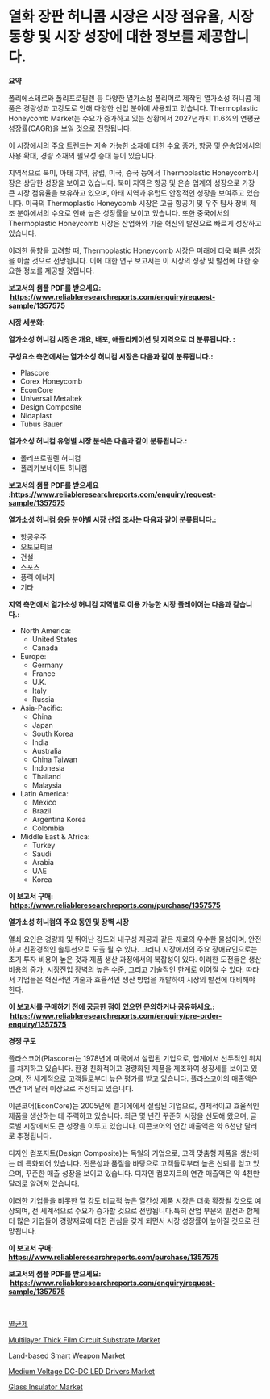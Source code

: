 <p><h1>열화 장판 허니콤 시장은 시장 점유율, 시장 동향 및 시장 성장에 대한 정보를 제공합니다.</h1></p><p><strong>요약</strong></p>
<p><p>폴리에스테르와 폴리프로필렌 등 다양한 열가소성 폴리머로 제작된 열가소성 허니콤 제품은 경량성과 고강도로 인해 다양한 산업 분야에 사용되고 있습니다. Thermoplastic Honeycomb Market는 수요가 증가하고 있는 상황에서 2027년까지 11.6%의 연평균 성장률(CAGR)을 보일 것으로 전망됩니다. </p><p>이 시장에서의 주요 트렌드는 지속 가능한 소재에 대한 수요 증가, 항공 및 운송업에서의 사용 확대, 경량 소재의 필요성 증대 등이 있습니다.</p><p>지역적으로 북미, 아태 지역, 유럽, 미국, 중국 등에서 Thermoplastic Honeycomb시장은 상당한 성장을 보이고 있습니다. 북미 지역은 항공 및 운송 업계의 성장으로 가장 큰 시장 점유율을 보유하고 있으며, 아태 지역과 유럽도 안정적인 성장을 보여주고 있습니다. 미국의 Thermoplastic Honeycomb 시장은 고급 항공기 및 우주 탐사 장비 제조 분야에서의 수요로 인해 높은 성장률을 보이고 있습니다. 또한 중국에서의 Thermoplastic Honeycomb 시장은 산업화와 기술 혁신의 발전으로 빠르게 성장하고 있습니다.</p><p>이러한 동향을 고려할 때, Thermoplastic Honeycomb 시장은 미래에 더욱 빠른 성장을 이끌 것으로 전망됩니다. 이에 대한 연구 보고서는 이 시장의 성장 및 발전에 대한 중요한 정보를 제공할 것입니다.</p></p>
<p><strong>보고서의 샘플 PDF를 받으세요: &nbsp;<a href="https://www.reliableresearchreports.com/enquiry/request-sample/1357575">https://www.reliableresearchreports.com/enquiry/request-sample/1357575</a></strong></p>
<p><strong>시장 세분화:</strong></p>
<p><strong> 열가소성 허니컴 시장은 개요, 배포, 애플리케이션 및 지역으로 더 분류됩니다. :</strong></p>
<p><strong>구성요소 측면에서는 열가소성 허니컴 시장은 다음과 같이 분류됩니다.:</strong></p>
<p><ul><li>Plascore</li><li>Corex Honeycomb</li><li>EconCore</li><li>Universal Metaltek</li><li>Design Composite</li><li>Nidaplast</li><li>Tubus Bauer</li></ul></p>
<p><strong> 열가소성 허니컴 유형별 시장 분석은 다음과 같이 분류됩니다.:</strong></p>
<p><ul><li>폴리프로필렌 허니컴</li><li>폴리카보네이트 허니컴</li></ul></p>
<p><strong>보고서의 샘플 PDF를 받으세요 :<a href="https://www.reliableresearchreports.com/enquiry/request-sample/1357575">https://www.reliableresearchreports.com/enquiry/request-sample/1357575</a></strong></p>
<p><strong> 열가소성 허니컴 응용 분야별 시장 산업 조사는 다음과 같이 분류됩니다.:</strong></p>
<p><ul><li>항공우주</li><li>오토모티브</li><li>건설</li><li>스포츠</li><li>풍력 에너지</li><li>기타</li></ul></p>
<p><strong>지역 측면에서 열가소성 허니컴 지역별로 이용 가능한 시장 플레이어는 다음과 같습니다.:</strong></p>
<p><ul>
    <li>
        North America:
        <ul>
            <li>United States</li>
            <li>Canada</li>
        </ul>
    </li>
    <li>
        Europe:
        <ul>
            <li>Germany</li>
            <li>France</li>
            <li>U.K.</li>
            <li>Italy</li>
            <li>Russia</li>
        </ul>
    </li>
    <li>
        Asia-Pacific:
        <ul>
            <li>China</li>
            <li>Japan</li>
            <li>South Korea</li>
            <li>India</li>
            <li>Australia</li>
            <li>China Taiwan</li>
            <li>Indonesia</li>
            <li>Thailand</li>
            <li>Malaysia</li>
        </ul>
    </li>
    <li>
        Latin America:
        <ul>
            <li>Mexico</li>
            <li>Brazil</li>
            <li>Argentina Korea</li>
            <li>Colombia</li>
        </ul>
    </li>
    <li>
        Middle East & Africa:
        <ul>
            <li>Turkey</li>
            <li>Saudi</li>
            <li>Arabia</li>
            <li>UAE</li>
            <li>Korea</li>
        </ul>
    </li>
    </ul></p>
<p><strong>이 보고서 구매: &nbsp;<a href="https://www.reliableresearchreports.com/purchase/1357575">https://www.reliableresearchreports.com/purchase/1357575</a></strong></p>
<p><strong>열가소성 허니컴의 주요 동인 및 장벽 시장</strong></p>
<p><p>열쇠 요인은 경량화 및 뛰어난 강도와 내구성 제공과 같은 재료의 우수한 물성이며, 안전하고 친환경적인 솔루션으로 도출 될 수 있다. 그러나 시장에서의 주요 장애요인으로는 초기 투자 비용이 높은 것과 제품 생산 과정에서의 복잡성이 있다. 이러한 도전들은 생산 비용의 증가, 시장진입 장벽의 높은 수준, 그리고 기술적인 한계로 이어질 수 있다. 따라서 기업들은 혁신적인 기술과 효율적인 생산 방법을 개발하여 시장의 발전에 대비해야 한다.</p></p>
<p><strong>이 보고서를 구매하기 전에 궁금한 점이 있으면 문의하거나 공유하세요.: &nbsp;<a href="https://www.reliableresearchreports.com/enquiry/pre-order-enquiry/1357575">https://www.reliableresearchreports.com/enquiry/pre-order-enquiry/1357575</a></strong></p>
<p><strong>경쟁 구도</strong></p>
<p><p>플라스코어(Plascore)는 1978년에 미국에서 설립된 기업으로, 업계에서 선두적인 위치를 차지하고 있습니다. 환경 친화적이고 경량화된 제품을 제조하여 성장세를 보이고 있으며, 전 세계적으로 고객들로부터 높은 평가를 받고 있습니다. 플라스코어의 매출액은 연간 1억 달러 이상으로 추정되고 있습니다.</p><p>이콘코어(EconCore)는 2005년에 벨기에에서 설립된 기업으로, 경제적이고 효율적인 제품을 생산하는 데 주력하고 있습니다. 최근 몇 년간 꾸준히 시장을 선도해 왔으며, 글로벌 시장에서도 큰 성장을 이루고 있습니다. 이콘코어의 연간 매출액은 약 6천만 달러로 추정됩니다.</p><p>디자인 컴포지트(Design Composite)는 독일의 기업으로, 고객 맞춤형 제품을 생산하는 데 특화되어 있습니다. 전문성과 품질을 바탕으로 고객들로부터 높은 신뢰를 얻고 있으며, 꾸준한 매출 성장을 보이고 있습니다. 디자인 컴포지트의 연간 매출액은 약 4천만 달러로 알려져 있습니다.</p><p>이러한 기업들을 비롯한 열 강도 비교적 높은 열간성 제품 시장은 더욱 확장될 것으로 예상되며, 전 세계적으로 수요가 증가할 것으로 전망됩니다.특히 산업 부문의 발전과 함께 더 많은 기업들이 경량재료에 대한 관심을 갖게 되면서 시장 성장률이 높아질 것으로 전망됩니다.</p></p>
<p><strong>이 보고서 구매: &nbsp; <a href="https://www.reliableresearchreports.com/purchase/1357575">https://www.reliableresearchreports.com/purchase/1357575</a></strong></p>
<p><strong>보고서의 샘플 PDF를 받으세요: &nbsp;<a href="https://www.reliableresearchreports.com/enquiry/request-sample/1357575">https://www.reliableresearchreports.com/enquiry/request-sample/1357575</a></strong><strong></strong></p>
<p>&nbsp;</p>
<p><p><a href="https://github.com/vss5505pa7z1p/Market-Research-Report-List-1/blob/main/7474941193767.md">멸균제</a></p><p><a href="https://view.publitas.com/reportprime-1/multilayer-thick-film-circuit-substrate-market-dynamics-2024-2031-also-about-its-market-trends-projections-and-opportunities/">Multilayer Thick Film Circuit Substrate Market</a></p><p><a href="https://silk-columnist-571.notion.site/Land-based-Smart-Weapon-Market-Research-Report-Provides-thorough-Industry-Overview-which-offers-an--e0916ca5fc594804992d441d22171e38">Land-based Smart Weapon Market</a></p><p><a href="https://issuu.com/reportprime-2/docs/medium-voltage-dc-dc-led-drivers-market-size-2030.">Medium Voltage DC-DC LED Drivers Market</a></p><p><a href="https://issuu.com/reportprime-2/docs/glass-insulator-market-size-2030.pptx">Glass Insulator Market</a></p></p>